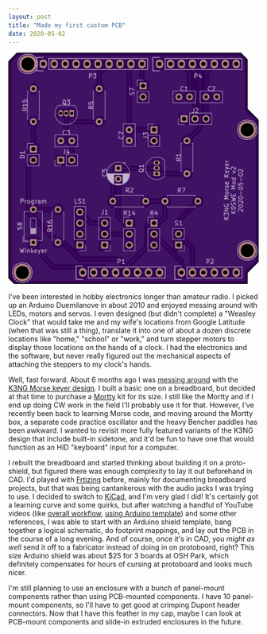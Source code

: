 ```yaml
---
layout: post
title: "Made my first custom PCB"
date: 2020-05-02
---
```


![Custom printed circuit board](/assets/2020-05-02-K3NG-keyer-K0SWE-v2.png)

I've been interested in hobby electronics longer than amateur radio. I picked up an Arduino
Duemilanove in about 2010 and enjoyed messing around with LEDs, motors and servos. I even designed
(but didn't complete) a "Weasley Clock" that would take me and my wife's locations from Google
Latitude (when that was still a thing), translate it into one of about a dozen discrete locations
like "home," "school" or "work," and turn stepper motors to display those locations on the hands of
a clock. I had the electronics and the software, but never really figured out the mechanical aspects
of attaching the steppers to my clock's hands.

Well, fast forward. About 6 months ago I was [messing around](/2019/10/10/cw.html) with the
[K3NG Morse keyer design](https://github.com/k3ng/k3ng_cw_keyer/wiki/210-Build:-Schematic). I built
a basic one on a breadboard, but decided at that time to purchase a
[Mortty](https://hamprojects.info/mortty/) kit for its size. I still like the Mortty and if I end up
doing CW work in the field I'll probably use it for that. However, I've recently been back to
learning Morse code, and moving around the Mortty box, a separate code practice oscillator and the
heavy Bencher paddles has been awkward. I wanted to revisit more fully featured variants of the K3NG
design that include built-in sidetone, and it'd be fun to have one that would function as an HID
"keyboard" input for a computer.

I rebuilt the breadboard and started thinking about building it on a proto-shield, but figured there
was enough complexity to lay it out beforehand in CAD. I'd played with
[Frtizing](https://fritzing.org/) before, mainly for documenting breadboard projects, but that was
being cantankerous with the audio jacks I was trying to use. I decided to switch to
[KiCad](https://www.kicad-pcb.org/), and I'm very glad I did! It's certainly got a learning curve
and some quirks, but after watching a handful of YouTube videos (like
[overall workflow](https://www.youtube.com/watch?v=PlDOnSHkX2c),
[using Arduino template](https://www.youtube.com/watch?v=A4_wqnzKZq4&t=650s)) and some other
references, I was able to start with an Arduino shield template, bang together a logical schematic,
do footprint mappings, and lay out the PCB in the course of a long evening. And of course, once it's
in CAD, you _might as well_ send it off to a fabricator instead of doing in on protoboard, right?
This size Arduino shield was about $25 for 3 boards at OSH Park, which definitely compensates for
hours of cursing at protoboard and looks much nicer.

I'm still planning to use an enclosure with a bunch of panel-mount components rather than using
PCB-mounted components. I have 10 panel-mount components, so I'll have to get good at crimping
Dupont header connectors. Now that I have this feather in my cap, maybe I can look at PCB-mount
components and slide-in extruded enclosures in the future.
